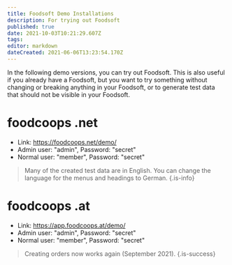 ```yaml
---
title: Foodsoft Demo Installations
description: For trying out Foodsoft
published: true
date: 2021-10-03T10:21:29.607Z
tags: 
editor: markdown
dateCreated: 2021-06-06T13:23:54.170Z
---
```


In the following demo versions, you can try out Foodsoft. This is also useful if you already have a Foodsoft, but you want to try something without changing or breaking anything in your Foodsoft, or to generate test data that should not be visible in your Foodsoft.

# foodcoops .net
- Link: https://foodcoops.net/demo/
- Admin user: "admin", Password: "secret"
- Normal user: "member", Password: "secret"

> Many of the created test data are in English. You can change the language for the menus and headings to German.
{.is-info}

# foodcoops .at

- Link: https://app.foodcoops.at/demo/
- Admin user: "admin", Password: "secret"
- Normal user: "member", Password: "secret"

> Creating orders now works again (September 2021).
{.is-success}
